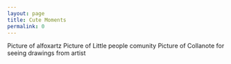 ```yaml
---
layout: page
title: Cute Moments
permalink: 0
---
```

Picture of alfoxartz
Picture of Little people comunity
Picture of Collanote for seeing drawings from artist
